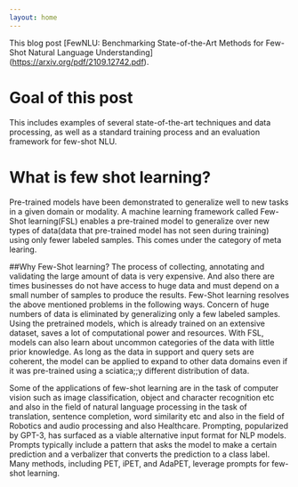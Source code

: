```yaml
---
layout: home 
---
```


This blog post [FewNLU: Benchmarking State-of-the-Art Methods for Few-Shot Natural Language Understanding] (https://arxiv.org/pdf/2109.12742.pdf). 

# Goal of this post 
This includes examples of several state-of-the-art techniques and data processing, as well as a standard training process and an evaluation framework for few-shot NLU.

# What is few shot learning?
Pre-trained models have been demonstrated to generalize well to new tasks in a given domain or modality. A machine learning framework called Few-Shot learning(FSL) enables a pre-trained model to generalize over new types of data(data that pre-trained model has not seen during training) using only fewer labeled samples. This comes under the category of meta learing.

##Why Few-Shot learning?
The process of collecting, annotating and validating the large amount of data is very expensive. And also there are times businesses do not have access to huge data and must depend on a small number of samples to produce the results. 
Few-Shot learning resolves the above mentioned problems in the following ways.
Concern of huge numbers of data is eliminated by generalizing only a few labeled samples.
Using the pretrained models, which is already trained on an extensive dataset, saves a lot of computational power and resources.
With FSL, models can also learn about uncommon categories of the data with little prior knowledge.
As long as the data in support and query sets are coherent, the model can be applied to  expand to other data domains even if it was pre-trained using a sciatica;;y different distribution of data.

Some of the applications of few-shot learning are in the task of computer vision such as image classification, object and character recognition etc and also in the field of natural language processing in the task of translation, sentence completion, word similarity etc and also in the field of Robotics and audio processing and also Healthcare.
Prompting, popularized by GPT-3, has surfaced as a viable alternative input format for NLP models. Prompts typically include a pattern that asks the model to make a certain prediction and a verbalizer that converts the prediction to a class label. Many methods, including PET, iPET, and AdaPET, leverage prompts for few-shot learning.



